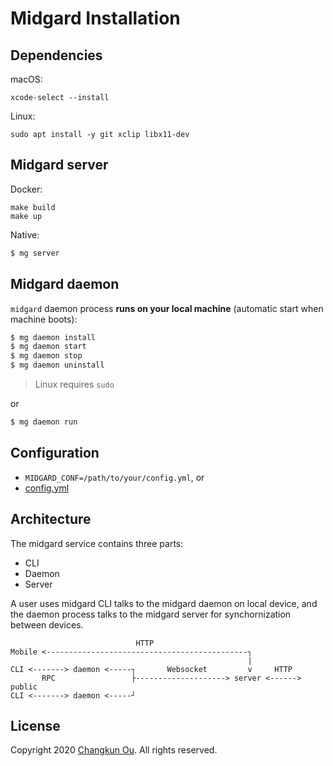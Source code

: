 # Midgard Installation

## Dependencies

macOS:

```
xcode-select --install
```

Linux:

```
sudo apt install -y git xclip libx11-dev
```

## Midgard server

Docker:

```
make build
make up
```

Native:

```sh
$ mg server
```

## Midgard daemon

`midgard` daemon process **runs on your local machine**
(automatic start when machine boots):

```sh
$ mg daemon install
$ mg daemon start
$ mg daemon stop
$ mg daemon uninstall
```

> Linux requires `sudo`

or

```sh
$ mg daemon run
```

## Configuration

- `MIDGARD_CONF=/path/to/your/config.yml`, or
- [config.yml](../config.yml)

## Architecture

The midgard service contains three parts:

- CLI
- Daemon
- Server

A user uses midgard CLI talks to the midgard daemon on local device,
and the daemon process talks to the midgard server for synchornization
between devices.

```
                            HTTP
Mobile <---------------------------------------------┐
                                                     |
CLI <-------> daemon <-----┐       Websocket         v     HTTP
       RPC                 ├--------------------> server <------> public
CLI <-------> daemon <-----┘
```

## License

Copyright 2020 [Changkun Ou](https://changkun.de). All rights reserved.